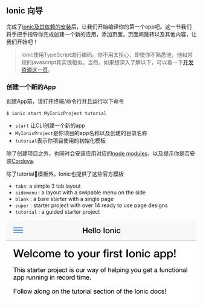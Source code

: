 ## Ionic 向导

完成了[ionic及其依赖的安装](/intro/installation.md)后，让我们开始编译你的第一个app吧。这一节我们将手把手指导你完成创建一个新的应用，添加页面，页面间跳转以及其他内容，让我们开始吧！

> Ionic使用TypeScript进行编码。你不用太担心，即使你不熟悉他，他和常规的javascript其实很相似。当然，如果想深入了解以下，可以看一下[开发资源这一页](/resources.md)。

### 创建一个新的App

创建App前，请打开终端/命令行并且运行以下命令

```
$ ionic start MyIonicProject tutorial
```

* `start` 让CLI创建一个新的app
* `MyIonicProject`是你项目的app名称以及创建的目录名称
* `tutorial`表示你项目使用的初始化模板 

除了创建项目之外，也同时会安装应用对应的[node modules](/resources.md)，以及提示你是否安装[Cordova](/resources.md).

除了tutorial模板外，Ionic也提供了这些官方模板



* `tabs`: a simple 3 tab layout
* `sidemenu`
  : a layout with a swipable menu on the side
* `blank`
  : a bare starter with a single page
* `super`
  : starter project with over 14 ready to use page designs
* `tutorial`
  : a guided starter project

![](/assets/tutorial-screen.png)

